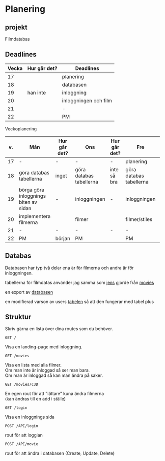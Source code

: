 # Planering

## projekt

Filmdatabas

## Deadlines

| Vecka | Hur går det? | Deadlines             |
| ----- | ------------ | --------------------- |
| 17    |              | planering             |
| 18    |              | databasen             |
| 19    | han inte     | inloggning            |
| 20    |              | inloggningen och film |
| 21    |              | \-                    |
| 22    |              | PM                    |

Veckoplanering

| v.  | Mån                                   | Hur går det? | Ons                     | Hur går det? | Fre                     | Hur går det? |
| --- | ------------------------------------- | ------------ | ----------------------- | ------------ | ----------------------- | ------------ |
| 17  | \-                                    | \-           | -                       | \-           | planering               | \-           |
| 18  | göra databas tabellerna               | inget        | göra databas tabellerna | inte så bra  | göra databas tabellerna | \-           |
| 19  | börga göra inloggnings biten av sidan | \-           | inloggningen            | \-           | inloggningen            | han inte     |
| 20  | implementera filmerna                 |              | filmer                  |              | filmer/stiles           |              |
| 21  | \-                                    | \-           | \-                      | \-           | \-                      | \-           |
| 22  | PM                                    | början       | PM                      |              | PM                      |              |

## Databas

<!--
Använd gärna [draw.io](https://app.diagrams.net/) för att planera din databas, det finns mallar.
När den är klar kan du köra en MYSQL describe och klistra in resultatet i denna fil.
Exportera även databasen.
-->

Databasen har typ två delar ena är för filmerna och andra är för inloggningen.

tabellerna för filmdatas använder jag samma som [jens](https://github.com/jensnti) gjorde från [movies](https://github.com/jensnti/movies/blob/main/_2021-05-05_150019_jens.sql)

en export av [databasen](/./movis.sql)

en modifierad varson av users [tabelen](/./minlun_users.sql) så att den fungerar med tabel plus

## Struktur

Skriv gärna en lista över dina routes som du behöver.

```
GET /
```

Visa en landing-page med inloggning.

```
GET /movies
```

Visa en lista med alla filmer.  
Om man inte är inloggad så ser man bara.  
Om man är inloggad så kan man ändra på saker.

```
GET /movies/CUD
```

En egen rout för att "lättare" kuna ändra filmerna  
(kan ändras till en add i ställe)

```
GET /login
```

Visa en inloggnings sida

```
POST /API/login
```

rout för att loggian

```
POST /API/movie
```

rout för att ändra i databasen (Create, Update, Delete)

